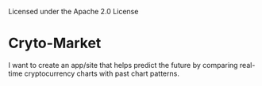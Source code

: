 Licensed under the Apache 2.0 License

# Cryto-Market
I want to create an app/site that helps predict the future by comparing real-time cryptocurrency charts with past chart patterns.

